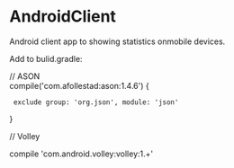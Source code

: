 # AndroidClient
Android client app to showing statistics onmobile  devices.

Add to bulid.gradle:

// ASON     
compile('com.afollestad:ason:1.4.6') {
     
     exclude group: 'org.json', module: 'json'
 
 }
 
 // Volley
 
 compile 'com.android.volley:volley:1.+'
